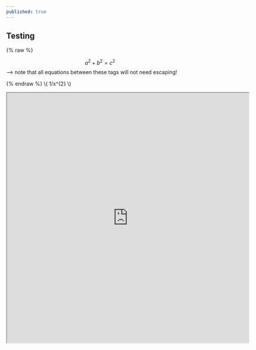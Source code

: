 ```yaml
---
published: true
---
```

## Testing

 {% raw %} 
 	
$$a^2 + b^2 = c^2$$--> note that all equations between these tags will not need escaping!	

 {% endraw %} 
 \\( 1/x^{2} \\)
<iframe src="https://www.openprocessing.org/sketch/646277/embed/" width="650" height="670"></iframe>
